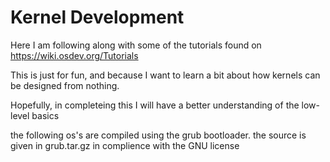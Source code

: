 # Kernel Development

Here I am following along with some of the tutorials found on https://wiki.osdev.org/Tutorials 

This is just for fun, and because I want to learn a bit about how kernels can be designed from nothing.

Hopefully, in completeing this I will have a better understanding of the low-level basics

the following os's are compiled using the grub bootloader. the source is given in grub.tar.gz in complience with the GNU license
